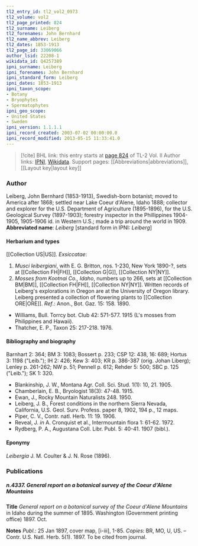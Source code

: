 ```yaml
---
tl2_entry_id: tl2_vol2_0973
tl2_volume: vol2
tl2_page_printed: 824
tl2_surname: Leiberg
tl2_forenames: John Bernhard
tl2_name_abbrev: Leiberg
tl2_dates: 1853-1913
tl2_page_id: 33069066
author_lsid: 22208-1
wikidata_id: Q4257389
ipni_surname: Leiberg
ipni_forenames: John Bernhard
ipni_standard_form: Leiberg
ipni_dates: 1853-1913
ipni_taxon_scope: 
- Botany
- Bryophytes
- Spermatophytes
ipni_geo_scope: 
- United States
- Sweden
ipni_version: 1.1.1.1
ipni_record_created: 2003-07-02 00:00:00.0
ipni_record_modified: 2013-05-15 11:33:41.0
---
```


> [!cite] BHL link: this entry starts at [page 824](https://www.biodiversitylibrary.org/page/33069066) of TL-2 Vol. II
> Author links: [IPNI](https://www.ipni.org/a/22208-1), [Wikidata](https://www.wikidata.org/wiki/Q4257389). Support pages: [[Abbreviations|abbreviations]], [[Layout key|layout key]]

### Author

Leiberg, John Bernhard (1853-1913), Swedish-born botanist; moved to America after 1868; settled near Lake Coeur d'Alene, Idaho 1888; collector and explorer for the U.S. Department of Agriculture (1895-1896), for the U.S. Geological Survey (1897-1903); forestry inspector in the Phillippines 1904-1905, 1905-1906 id. in Western U.S.; made a trip around the world in 1909. 
**Abbreviated name**: *Leiberg* \[standard form in IPNI: *Leiberg*\]

#### Herbarium and types

[[Collection US|US]].
*Exsiccatae*:
1. *Musci leibergiani*, with E. G. Britton, nos. 1-230, New York 1890-?, sets at [[Collection FH|FH]], [[Collection G|G]], [[Collection NY|NY]].
2. *Mosses from Kootnai Co., Idaho*, numbers up to 266, sets at [[Collection BM|BM]], [[Collection FH|FH]], [[Collection NY|NY]]. Written records of Leiberg's explorations in Oregon are at the University of Oregon library. Leiberg presented a collection of flowering plants to [[Collection ORE|ORE]].
*Ref*.: Anon., Bot. Gaz. 15: 158. 1890.
- Williams, Bull. Torrcy bot. Club 42: 571-577. 1915 (L's mosses from Philippines and Hawaii).
- Thatcher, E. P., Taxon 25: 217-218. 1976.

#### Bibliography and biography

Barnhart 2: 364; BM 3: 1083; Bossert p. 233; CSP 12: 438, 16: 689; Hortus 3: 1198 ("Leib."); IH 2: 426; Kew 3: 403; KR p. 386-387 (orig. Johan Liberg); Lenley p. 261-262; NW p. 51; Pennell p. 612; Rehder 5: 500; SBC p. 125 ("Leib."); SK 1: 320.
- Blankinship, J. W., Montana Agr. Coll. Sci. Stud. 1(1): 10, 21. 1905.
- Chamberlain, E. B., Bryologist 18(3): 47-48. 1915.
- Ewan, J., Rocky Mountain Naturalists 248. 1950.
- Leiberg, J. B., Forest conditions in the northern Sierra Nevada, California, U.S. Geol. Surv. Profess. paper 8, 1902, 194 p., 12 maps.
- Piper, C. V., Contr. natl. Herb. 11: 19. 1906.
- Reveal, J. *in* A. Cronquist et al., Intermountain flora 1: 61-62. 1972.
- Rydberg, P. A., Augustana Coll. Libr. Publ. 5: 40-41. 1907 (bibl.).

#### Eponymy

*Leibergia* J. M. Coulter & J. N. Rose (1896).

### Publications

##### n.4337. General report on a botanical survey of the Coeur d'Alene Mountains

**Title**
*General report on a botanical survey of the Coeur d'Alene Mountains* in Idaho during the summer of 1895. Washington (Government printing office) 1897. Oct.

**Notes**
*Publ*.: 25 Jan 1897, cover map, \[i-iii\], 1-85. *Copies*: BR, MO, U, US. – Contr. U.S. Natl. Herb. 5(1). 1897. To be cited from journal.

